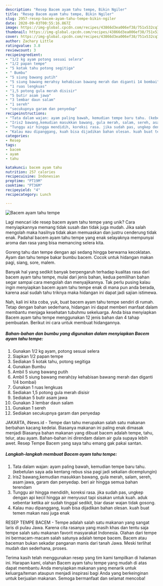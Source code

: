 ```yaml
---
description: "Resep Bacem ayam tahu tempe, Bikin Ngiler"
title: "Resep Bacem ayam tahu tempe, Bikin Ngiler"
slug: 2957-resep-bacem-ayam-tahu-tempe-bikin-ngiler
date: 2020-09-03T00:55:16.867Z
image: https://img-global.cpcdn.com/recipes/43866d3ea006ef38/751x532cq70/bacem-ayam-tahu-tempe-foto-resep-utama.jpg
thumbnail: https://img-global.cpcdn.com/recipes/43866d3ea006ef38/751x532cq70/bacem-ayam-tahu-tempe-foto-resep-utama.jpg
cover: https://img-global.cpcdn.com/recipes/43866d3ea006ef38/751x532cq70/bacem-ayam-tahu-tempe-foto-resep-utama.jpg
author: Zachary Little
ratingvalue: 3.8
reviewcount: 3
recipeingredient:
- "1/2 kg ayam potong sesuai selera"
- "1/2 papan tempe"
- "5 kotak tahu potong segitiga"
- " Bumbu"
- "5 siung bawang putih"
- "5 siung bawang merahsy kehabisan bawang merah dan diganti 14 bombai"
- "1 ruas lengkuas"
- "1,5 potong gula merah disisir"
- "5 butir asam jawa"
- "3 lembar daun salam"
- "1 sereh"
- "secukupnya garam dan penyedap"
recipeinstructions:
- "Tata dalam wajan: ayam paling bawah, kemudian tempe baru tahu. (kebetulan saya ada kentang rebus sisa pagi jadi sekalian dicemplungin)"
- "Iris2 bawang,kemudian masukkan bawang, gula merah, salam, sereh, asam jawa, garam dan penyedap. beri air hingga semua bahan terendam"
- "Tunggu air hingga mendidih, koreksi rasa. jika sudah pas, ungkep dengan api kecil hingga air menyusut tapi sisakan untuk kuah. aduk sebentar ketika air sudah tinggal sedikit, biar dasar wajan tidak gosong."
- "Kalau mau dipanggang, kuah bisa dijadikan bahan olesan. kuah buat temen makan nasi juga enak"
categories:
- Resep
tags:
- bacem
- ayam
- tahu

katakunci: bacem ayam tahu 
nutrition: 257 calories
recipecuisine: Indonesian
preptime: "PT19M"
cooktime: "PT36M"
recipeyield: "4"
recipecategory: Lunch

---
```



![Bacem ayam tahu tempe](https://img-global.cpcdn.com/recipes/43866d3ea006ef38/751x532cq70/bacem-ayam-tahu-tempe-foto-resep-utama.jpg)

Lagi mencari ide resep bacem ayam tahu tempe yang unik? Cara menyiapkannya memang tidak susah dan tidak juga mudah. Jika salah mengolah maka hasilnya tidak akan memuaskan dan justru cenderung tidak enak. Padahal bacem ayam tahu tempe yang enak selayaknya mempunyai aroma dan rasa yang bisa memancing selera kita.

Goreng tahu dan tempe dengan api sedang hingga berwarna kecoklatan. Ayam dan tahu tempe bakar bumbu bacem. Cocok untuk hidangan makan pagi, siang, sore, malem.

Banyak hal yang sedikit banyak berpengaruh terhadap kualitas rasa dari bacem ayam tahu tempe, mulai dari jenis bahan, kedua pemilihan bahan segar sampai cara mengolah dan menyajikannya. Tak perlu pusing kalau ingin menyiapkan bacem ayam tahu tempe enak di mana pun anda berada, karena asal sudah tahu triknya maka hidangan ini dapat jadi sajian istimewa.


Nah, kali ini kita coba, yuk, buat bacem ayam tahu tempe sendiri di rumah. Tetap dengan bahan sederhana, hidangan ini dapat memberi manfaat dalam membantu menjaga kesehatan tubuhmu sekeluarga. Anda bisa menyiapkan Bacem ayam tahu tempe menggunakan 12 jenis bahan dan 4 tahap pembuatan. Berikut ini cara untuk membuat hidangannya.

<!--inarticleads1-->

##### Bahan-bahan dan bumbu yang digunakan dalam menyiapkan Bacem ayam tahu tempe:

1. Gunakan 1/2 kg ayam, potong sesuai selera
1. Siapkan 1/2 papan tempe
1. Sediakan 5 kotak tahu, potong segitiga
1. Gunakan  Bumbu
1. Ambil 5 siung bawang putih
1. Ambil 5 siung bawang merah(sy kehabisan bawang merah dan diganti 1/4 bombai)
1. Gunakan 1 ruas lengkuas
1. Sediakan 1,5 potong gula merah disisir
1. Sediakan 5 butir asam jawa
1. Gunakan 3 lembar daun salam
1. Gunakan 1 sereh
1. Sediakan secukupnya garam dan penyedap


JAKARTA, iNews.id - Tempe dan tahu merupakan salah satu makanan berbahan kacang kedelai. Biasanya makanan ini paling enak dimasak menjadi Biasanya bahan makanan yang dibuat bacem adalah tempe, tahu, telur, atau ayam. Bahan-bahan ini direndam dalam air gula supaya lebih awet. Resep Tempe Bacem yang saya tahu emang gak pakai santan. 

<!--inarticleads2-->

##### Langkah-langkah membuat Bacem ayam tahu tempe:

1. Tata dalam wajan: ayam paling bawah, kemudian tempe baru tahu. (kebetulan saya ada kentang rebus sisa pagi jadi sekalian dicemplungin)
1. Iris2 bawang,kemudian masukkan bawang, gula merah, salam, sereh, asam jawa, garam dan penyedap. beri air hingga semua bahan terendam
1. Tunggu air hingga mendidih, koreksi rasa. jika sudah pas, ungkep dengan api kecil hingga air menyusut tapi sisakan untuk kuah. aduk sebentar ketika air sudah tinggal sedikit, biar dasar wajan tidak gosong.
1. Kalau mau dipanggang, kuah bisa dijadikan bahan olesan. kuah buat temen makan nasi juga enak


RESEP TEMPE BACEM - Tempe adalah salah satu makanan yang sangat laris di pulau Jawa. Karena cita rasanya yang masih khas dan tentu saja tempe salah satu makanan favorit masyarakat Indonesia. Olahan dari tempe ini bermacam-macam salah satunya adalah tempe bacem. Bacem atau baceman bukan sekadar panganan manis dari tanah Jawa. Meski terlihat mudah dan sederhana, proses. 

Terima kasih telah menggunakan resep yang tim kami tampilkan di halaman ini. Harapan kami, olahan Bacem ayam tahu tempe yang mudah di atas dapat membantu Anda menyiapkan makanan yang menarik untuk keluarga/teman ataupun menjadi inspirasi bagi Anda yang berkeinginan untuk berjualan makanan. Semoga bermanfaat dan selamat mencoba!
